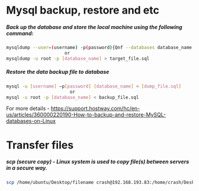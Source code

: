 # Mysql backup, restore and etc
##### Back up the database and store the local machine using the following command:
```bash
mysqldump --user=(username) -p(password){Qnf --databases database_name | gzip > /opt/filename.gz
                      or  
mysqldump -u root -p [database_name] > target_file.sql                        
```
##### Restore the data backup file to database
```bash
mysql -u [username] –p[password] [database_name] < [dump_file.sql]
                        or
mysql -u root -p [database_name] < backup_file.sql
```
For more details - https://support.hostway.com/hc/en-us/articles/360000220190-How-to-backup-and-restore-MySQL-databases-on-Linux
# Transfer files
##### scp (secure copy)  - Linux system is used to copy file(s) between servers in a secure way.
```bash
scp /home/ubuntu/Desktop/filename crash@192.168.193.83:/home/crash/Desktop/ashli-project
```
